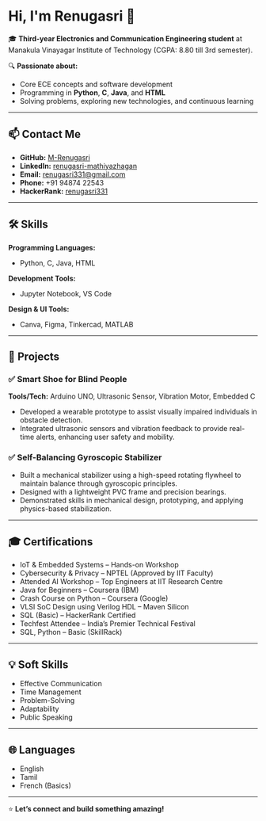 # Hi, I'm Renugasri 👋

🎓 **Third-year Electronics and Communication Engineering student** at Manakula Vinayagar Institute of Technology (CGPA: 8.80 till 3rd semester).

🔍 **Passionate about:**  
- Core ECE concepts and software development  
- Programming in **Python**, **C**, **Java**, and **HTML**  
- Solving problems, exploring new technologies, and continuous learning

---

## 📫 Contact Me

- **GitHub:** [M-Renugasri](https://github.com/M-Renugasri)  
- **LinkedIn:** [renugasri-mathiyazhagan](https://www.linkedin.com/in/renugasri-mathiyazhagan-)  
- **Email:** renugasri331@gmail.com  
- **Phone:** +91 94874 22543  
- **HackerRank:** [renugasri331](https://www.hackerrank.com/renugasri331)

---

## 🛠️ Skills

**Programming Languages:**  
- Python, C, Java, HTML

**Development Tools:**  
- Jupyter Notebook, VS Code

**Design & UI Tools:**  
- Canva, Figma, Tinkercad, MATLAB

---

## 🚀 Projects

### ✅ Smart Shoe for Blind People  
**Tools/Tech:** Arduino UNO, Ultrasonic Sensor, Vibration Motor, Embedded C  
- Developed a wearable prototype to assist visually impaired individuals in obstacle detection.
- Integrated ultrasonic sensors and vibration feedback to provide real-time alerts, enhancing user safety and mobility.

### ✅ Self-Balancing Gyroscopic Stabilizer  
- Built a mechanical stabilizer using a high-speed rotating flywheel to maintain balance through gyroscopic principles.
- Designed with a lightweight PVC frame and precision bearings.
- Demonstrated skills in mechanical design, prototyping, and applying physics-based stabilization.

---

## 🎓 Certifications

- IoT & Embedded Systems – Hands-on Workshop  
- Cybersecurity & Privacy – NPTEL (Approved by IIT Faculty)  
- Attended AI Workshop – Top Engineers at IIT Research Centre  
- Java for Beginners – Coursera (IBM)  
- Crash Course on Python – Coursera (Google)  
- VLSI SoC Design using Verilog HDL – Maven Silicon  
- SQL (Basic) – HackerRank Certified  
- Techfest Attendee – India’s Premier Technical Festival  
- SQL, Python – Basic (SkillRack)

---

## 💡 Soft Skills

- Effective Communication
- Time Management
- Problem-Solving
- Adaptability
- Public Speaking

---

## 🌐 Languages

- English
- Tamil
- French (Basics)

---

⭐ **Let’s connect and build something amazing!**
